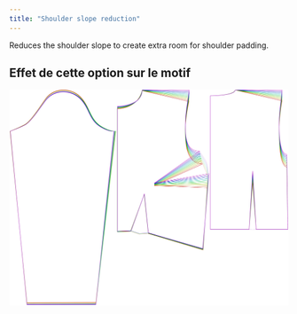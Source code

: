 ```yaml
---
title: "Shoulder slope reduction"
---
```


Reduces the shoulder slope to create extra room for shoulder padding.

## Effet de cette option sur le motif

![This image shows the effect of this option by superimposing several variants that have a different value for this option](breanna_shoulderslopereduction_sample.svg "Effect of this option on the pattern")
